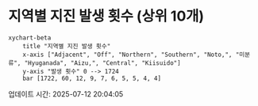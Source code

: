# 지역별 지진 발생 횟수 (상위 10개)

```mermaid
xychart-beta
    title "지역별 지진 발생 횟수"
    x-axis ["Adjacent", "Off", "Northern", "Southern", "Noto,", "미분류", "Hyuganada", "Aizu,", "Central", "Kiisuido"]
    y-axis "발생 횟수" 0 --> 1724
    bar [1722, 60, 12, 9, 7, 6, 5, 5, 4, 4]
```

업데이트 시간: 2025-07-12 20:04:05
